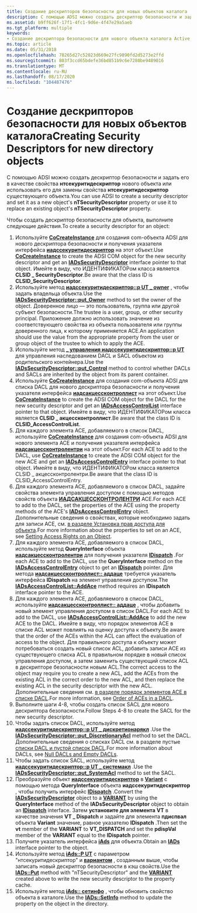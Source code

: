 ```yaml
---
title: Создание дескрипторов безопасности для новых объектов каталога
description: С помощью ADSI можно создать дескриптор безопасности и задать его в качестве свойства Нтсекуритидескриптор нового объекта или использовать его для замены свойства Нтсекуритидескриптор существующего объекта.
ms.assetid: b9ff626f-17f1-4fc1-9d6e-4f47e29a5aeb
ms.tgt_platform: multiple
keywords:
- Создание дескриптора безопасности для нового объекта каталога Active Directory
ms.topic: article
ms.date: 05/31/2018
ms.openlocfilehash: 78265d27c52023d669e27fc9890fd2d5273e2ffd
ms.sourcegitcommit: 803f3ccd65bdefe36bd851b9c6e7280be9489016
ms.translationtype: MT
ms.contentlocale: ru-RU
ms.lasthandoff: 08/17/2020
ms.locfileid: "104487476"
---
```

# <a name="creating-security-descriptors-for-new-directory-objects"></a><span data-ttu-id="8a209-104">Создание дескрипторов безопасности для новых объектов каталога</span><span class="sxs-lookup"><span data-stu-id="8a209-104">Creating Security Descriptors for new directory objects</span></span>

<span data-ttu-id="8a209-105">С помощью ADSI можно создать дескриптор безопасности и задать его в качестве свойства **нтсекуритидескриптор** нового объекта или использовать его для замены свойства **нтсекуритидескриптор** существующего объекта.</span><span class="sxs-lookup"><span data-stu-id="8a209-105">You can use ADSI to create a security descriptor and set it as a new object's **nTSecurityDescriptor** property or use it to replace an existing object's **nTSecurityDescriptor** property.</span></span>

<span data-ttu-id="8a209-106">Чтобы создать дескриптор безопасности для объекта, выполните следующие действия.</span><span class="sxs-lookup"><span data-stu-id="8a209-106">To create a security descriptor for an object:</span></span>

1.  <span data-ttu-id="8a209-107">Используйте [**CoCreateInstance**](/windows/win32/api/combaseapi/nf-combaseapi-cocreateinstance) для создания com-объекта ADSI для нового дескриптора безопасности и получения указателя интерфейса [**иадссекуритидескриптор**](/windows/desktop/api/iads/nn-iads-iadssecuritydescriptor) на этот объект.</span><span class="sxs-lookup"><span data-stu-id="8a209-107">Use [**CoCreateInstance**](/windows/win32/api/combaseapi/nf-combaseapi-cocreateinstance) to create the ADSI COM object for the new security descriptor and get an [**IADsSecurityDescriptor**](/windows/desktop/api/iads/nn-iads-iadssecuritydescriptor) interface pointer to that object.</span></span> <span data-ttu-id="8a209-108">Имейте в виду, что ИДЕНТИФИКАТОРом класса является **CLSID \_ SecurityDescriptor**.</span><span class="sxs-lookup"><span data-stu-id="8a209-108">Be aware that the class ID is **CLSID\_SecurityDescriptor**.</span></span>
2.  <span data-ttu-id="8a209-109">Используйте метод [**иадссекуритидескриптор::p UT \_ owner**](/windows/desktop/ADSI/iadssecuritydescriptor-property-methods) , чтобы задать владельца объекта.</span><span class="sxs-lookup"><span data-stu-id="8a209-109">Use the [**IADsSecurityDescriptor::put\_Owner**](/windows/desktop/ADSI/iadssecuritydescriptor-property-methods) method to set the owner of the object.</span></span> <span data-ttu-id="8a209-110">Доверенное лицо — это пользователь, группа или другой субъект безопасности.</span><span class="sxs-lookup"><span data-stu-id="8a209-110">The trustee is a user, group, or other security principal.</span></span> <span data-ttu-id="8a209-111">Приложение должно использовать значение из соответствующего свойства из объекта пользователя или группы доверенного лица, к которому применяется ACE.</span><span class="sxs-lookup"><span data-stu-id="8a209-111">An application should use the value from the appropriate property from the user or group object of the trustee to which to apply the ACE.</span></span>
3.  <span data-ttu-id="8a209-112">Используйте метод [**\_ управления иадссекуритидескриптор::p UT**](/windows/desktop/ADSI/iadssecuritydescriptor-property-methods) для управления наследованием DACL и SACL объектом из родительского контейнера.</span><span class="sxs-lookup"><span data-stu-id="8a209-112">Use the [**IADsSecurityDescriptor::put\_Control**](/windows/desktop/ADSI/iadssecuritydescriptor-property-methods) method to control whether DACLs and SACLs are inherited by the object from its parent container.</span></span>
4.  <span data-ttu-id="8a209-113">Используйте [**CoCreateInstance**](/windows/win32/api/combaseapi/nf-combaseapi-cocreateinstance) для создания com-объекта ADSI для списка DACL для нового дескриптора безопасности и получения указателя интерфейса [**иадсакцессконтроллист**](/windows/desktop/api/iads/nn-iads-iadsaccesscontrollist) на этот объект.</span><span class="sxs-lookup"><span data-stu-id="8a209-113">Use [**CoCreateInstance**](/windows/win32/api/combaseapi/nf-combaseapi-cocreateinstance) to create the ADSI COM object for the DACL for the new security descriptor and get an [**IADsAccessControlList**](/windows/desktop/api/iads/nn-iads-iadsaccesscontrollist) interface pointer to that object.</span></span> <span data-ttu-id="8a209-114">Имейте в виду, что ИДЕНТИФИКАТОРом класса является **CLSID \_ акцессконтроллист**.</span><span class="sxs-lookup"><span data-stu-id="8a209-114">Be aware that the class ID is **CLSID\_AccessControlList**.</span></span>
5.  <span data-ttu-id="8a209-115">Для каждого элемента ACE, добавляемого в список DACL, используйте [**CoCreateInstance**](/windows/win32/api/combaseapi/nf-combaseapi-cocreateinstance) для создания com-объекта ADSI для нового элемента ACE и получения указателя интерфейса [**иадсакцессконтролентри**](/windows/desktop/api/iads/nn-iads-iadsaccesscontrolentry) на этот объект.</span><span class="sxs-lookup"><span data-stu-id="8a209-115">For each ACE to add to the DACL, use [**CoCreateInstance**](/windows/win32/api/combaseapi/nf-combaseapi-cocreateinstance) to create the ADSI COM object for the new ACE and get an [**IADsAccessControlEntry**](/windows/desktop/api/iads/nn-iads-iadsaccesscontrolentry) interface pointer to that object.</span></span> <span data-ttu-id="8a209-116">Имейте в виду, что ИДЕНТИФИКАТОРом класса является CLSID \_ акцессконтролентри.</span><span class="sxs-lookup"><span data-stu-id="8a209-116">Be aware that the class ID is CLSID\_AccessControlEntry.</span></span>
6.  <span data-ttu-id="8a209-117">Для каждого элемента ACE, добавляемого в список DACL, задайте свойства элемента управления доступом с помощью методов свойств объекта [**ИАДСАКЦЕССКОНТРОЛЕНТРИ**](/windows/desktop/api/iads/nn-iads-iadsaccesscontrolentry) ACE.</span><span class="sxs-lookup"><span data-stu-id="8a209-117">For each ACE to add to the DACL, set the properties of the ACE using the property methods of the ACE's [**IADsAccessControlEntry**](/windows/desktop/api/iads/nn-iads-iadsaccesscontrolentry) object.</span></span> <span data-ttu-id="8a209-118">Дополнительные сведения о свойствах, которые необходимо задать для записи ACE, см. [в разделе Установка прав доступа для объекта](setting-access-rights-on-an-object.md).</span><span class="sxs-lookup"><span data-stu-id="8a209-118">For more information about the properties to set on an ACE, see [Setting Access Rights on an Object](setting-access-rights-on-an-object.md).</span></span>
7.  <span data-ttu-id="8a209-119">Для каждого элемента ACE, добавляемого в список DACL, используйте метод **QueryInterface** объекта [**иадсакцессконтролентри**](/windows/desktop/api/iads/nn-iads-iadsaccesscontrolentry) для получения указателя [**IDispatch**](/windows/win32/api/oaidl/nn-oaidl-idispatch) .</span><span class="sxs-lookup"><span data-stu-id="8a209-119">For each ACE to add to the DACL, use the **QueryInterface** method on the [**IADsAccessControlEntry**](/windows/desktop/api/iads/nn-iads-iadsaccesscontrolentry) object to get an [**IDispatch**](/windows/win32/api/oaidl/nn-oaidl-idispatch) pointer.</span></span> <span data-ttu-id="8a209-120">Для метода [**иадсакцессконтроллист:: аддаце**](/windows/desktop/api/iads/nf-iads-iadsaccesscontrollist-addace) требуется указатель интерфейса **IDispatch** на элемент управления доступом.</span><span class="sxs-lookup"><span data-stu-id="8a209-120">The [**IADsAccessControlList::AddAce**](/windows/desktop/api/iads/nf-iads-iadsaccesscontrollist-addace) method requires an **IDispatch** interface pointer to the ACE.</span></span>
8.  <span data-ttu-id="8a209-121">Для каждого элемента ACE, добавляемого в список DACL, используйте [**иадсакцессконтроллист:: аддаце**](/windows/desktop/api/iads/nf-iads-iadsaccesscontrollist-addace) , чтобы добавить новый элемент управления доступом в список DACL.</span><span class="sxs-lookup"><span data-stu-id="8a209-121">For each ACE to add to the DACL, use [**IADsAccessControlList::AddAce**](/windows/desktop/api/iads/nf-iads-iadsaccesscontrollist-addace) to add the new ACE to the DACL.</span></span> <span data-ttu-id="8a209-122">Имейте в виду, что порядок элементов ACE в списке ACL может повлиять на оценку доступа к объекту.</span><span class="sxs-lookup"><span data-stu-id="8a209-122">Be aware that the order of the ACEs within the ACL can affect the evaluation of access to the object.</span></span> <span data-ttu-id="8a209-123">Для правильного доступа к объекту может потребоваться создать новый список ACL, добавить записи ACE из существующего списка ACL в правильном порядке в новый список управления доступом, а затем заменить существующий список ACL в дескрипторе безопасности новым ACL.</span><span class="sxs-lookup"><span data-stu-id="8a209-123">The correct access to the object may require you to create a new ACL, add the ACEs from the existing ACL in the correct order to the new ACL, and then replace the existing ACL in the security descriptor with the new ACL.</span></span> <span data-ttu-id="8a209-124">Дополнительные сведения см. [в разделе порядок элементов ACE в списке DACL](/windows/desktop/SecAuthZ/order-of-aces-in-a-dacl).</span><span class="sxs-lookup"><span data-stu-id="8a209-124">For more information, see [Order of ACEs in a DACL](/windows/desktop/SecAuthZ/order-of-aces-in-a-dacl).</span></span>
9.  <span data-ttu-id="8a209-125">Выполните шаги 4-8, чтобы создать список SACL для нового дескриптора безопасности.</span><span class="sxs-lookup"><span data-stu-id="8a209-125">Follow Steps 4-8 to create the SACL for the new security descriptor.</span></span>
10. <span data-ttu-id="8a209-126">Чтобы задать список DACL, используйте метод [**иадссекуритидескриптор::p UT \_ дискретионарякл**](/windows/desktop/ADSI/iadssecuritydescriptor-property-methods) .</span><span class="sxs-lookup"><span data-stu-id="8a209-126">Use the [**IADsSecurityDescriptor::put\_DiscretionaryAcl**](/windows/desktop/ADSI/iadssecuritydescriptor-property-methods) method to set the DACL.</span></span> <span data-ttu-id="8a209-127">Дополнительные сведения о списках DACL см. в разделе пустые [списки DACL и пустой список DACL](null-dacls-and-empty-dacls.md).</span><span class="sxs-lookup"><span data-stu-id="8a209-127">For more information about DACLs, see [Null DACLs and Empty DACLs](null-dacls-and-empty-dacls.md).</span></span>
11. <span data-ttu-id="8a209-128">Чтобы задать список SACL, используйте метод [**иадссекуритидескриптор::p UT \_ системакл**](/windows/desktop/ADSI/iadssecuritydescriptor-property-methods) .</span><span class="sxs-lookup"><span data-stu-id="8a209-128">Use the [**IADsSecurityDescriptor::put\_SystemAcl**](/windows/desktop/ADSI/iadssecuritydescriptor-property-methods) method to set the SACL.</span></span>
12. <span data-ttu-id="8a209-129">Преобразуйте объект [**иадссекуритидескриптор**](/windows/desktop/api/iads/nn-iads-iadssecuritydescriptor) в [**Variant**](/windows/win32/api/oaidl/ns-oaidl-variant) с помощью метода **QueryInterface** объекта **иадссекуритидескриптор** , чтобы получить интерфейс [**IDispatch**](/windows/win32/api/oaidl/nn-oaidl-idispatch) .</span><span class="sxs-lookup"><span data-stu-id="8a209-129">Convert the [**IADsSecurityDescriptor**](/windows/desktop/api/iads/nn-iads-iadssecuritydescriptor) object to a [**VARIANT**](/windows/win32/api/oaidl/ns-oaidl-variant) by using the **QueryInterface** method of the **IADsSecurityDescriptor** object to obtain an [**IDispatch**](/windows/win32/api/oaidl/nn-oaidl-idispatch) interface.</span></span> <span data-ttu-id="8a209-130">Затем **установите для элемента** **VT** в качестве значения **VT \_ Dispatch** и задайте для элемента **пдиспвал** объекта **Variant** значение, равное указателю **IDispatch** .</span><span class="sxs-lookup"><span data-stu-id="8a209-130">Then set the **vt** member of the **VARIANT** to **VT\_DISPATCH** and set the **pdispVal** member of the **VARIANT** equal to the **IDispatch** pointer.</span></span>
13. <span data-ttu-id="8a209-131">Получите указатель интерфейса [**iAds**](/windows/desktop/api/iads/nn-iads-iads) для объекта.</span><span class="sxs-lookup"><span data-stu-id="8a209-131">Obtain an [**IADs**](/windows/desktop/api/iads/nn-iads-iads) interface pointer to the object.</span></span>
14. <span data-ttu-id="8a209-132">Используйте метод [**iAds::P UT**](/windows/desktop/api/iads/nf-iads-iads-put) с параметром "нтсекуритидескриптор" и [**вариантом**](/windows/win32/api/oaidl/ns-oaidl-variant) , созданным выше, чтобы записать новый дескриптор безопасности в кэш свойств.</span><span class="sxs-lookup"><span data-stu-id="8a209-132">Use the [**IADs::Put**](/windows/desktop/api/iads/nf-iads-iads-put) method with "nTSecurityDescriptor" and the [**VARIANT**](/windows/win32/api/oaidl/ns-oaidl-variant) created above to write the new security descriptor to the property cache.</span></span>
15. <span data-ttu-id="8a209-133">Используйте метод [**iAds:: сетинфо**](/windows/desktop/api/iads/nf-iads-iads-setinfo) , чтобы обновить свойство объекта в каталоге.</span><span class="sxs-lookup"><span data-stu-id="8a209-133">Use the [**IADs::SetInfo**](/windows/desktop/api/iads/nf-iads-iads-setinfo) method to update the property on the object in the directory.</span></span>

 

 